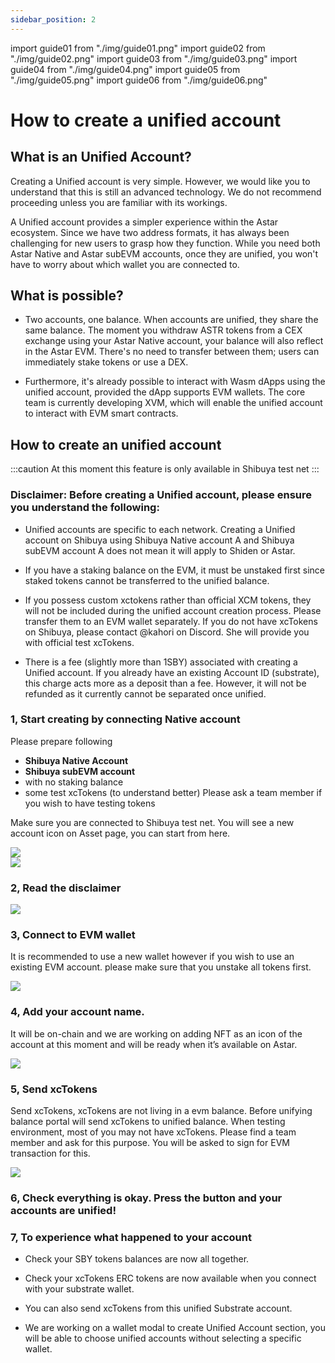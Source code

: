 ```yaml
---
sidebar_position: 2
---
```

import guide01 from "./img/guide01.png"
import guide02 from "./img/guide02.png"
import guide03 from "./img/guide03.png"
import guide04 from "./img/guide04.png"
import guide05 from "./img/guide05.png"
import guide06 from "./img/guide06.png"

# How to create a unified account

## What is an Unified Account?

Creating a Unified account is very simple. However, we would like you to understand that this is still an advanced technology. We do not recommend proceeding unless you are familiar with its workings.

A Unified account provides a simpler experience within the Astar ecosystem. Since we have two address formats, it has always been challenging for new users to grasp how they function. While you need both Astar Native and Astar subEVM accounts, once they are unified, you won't have to worry about which wallet you are connected to.

## What is possible?

- Two accounts, one balance. When accounts are unified, they share the same balance. The moment you withdraw ASTR tokens from a CEX exchange using your Astar Native account, your balance will also reflect in the Astar EVM. There's no need to transfer between them; users can immediately stake tokens or use a DEX.

- Furthermore, it's already possible to interact with Wasm dApps using the unified account, provided the dApp supports EVM wallets. The core team is currently developing XVM, which will enable the unified account to interact with EVM smart contracts.

## How to create an unified account

:::caution
At this moment this feature is only available in Shibuya test net
:::

### Disclaimer: Before creating a Unified account, please ensure you understand the following:

- Unified accounts are specific to each network. Creating a Unified account on Shibuya using Shibuya Native account A and Shibuya subEVM account A does not mean it will apply to Shiden or Astar.

- If you have a staking balance on the EVM, it must be unstaked first since staked tokens cannot be transferred to the unified balance.

- If you possess custom xctokens rather than official XCM tokens, they will not be included during the unified account creation process. Please transfer them to an EVM wallet separately. If you do not have xcTokens on Shibuya, please contact @kahori on Discord. She will provide you with official test xcTokens.

- There is a fee (slightly more than 1SBY) associated with creating a Unified account. If you already have an existing Account ID (substrate), this charge acts more as a deposit than a fee. However, it will not be refunded as it currently cannot be separated once unified.



### 1, Start creating by connecting Native account

Please prepare following

- **Shibuya Native Account**
- **Shibuya subEVM account**
- with no staking balance
- some test xcTokens (to understand better) Please ask a team member if you wish to have testing tokens

Make sure you are connected to Shibuya test net. You will see a new account icon on Asset page, you can start from here.

<div style={{textAlign: 'center'}}>
  <img src={guide01} style={{width: 600}} />
  </div>

<div style={{textAlign: 'center'}}>
  <img src={guide02} style={{width: 600}} />
  </div>

### 2, Read the disclaimer

<div style={{textAlign: 'center'}}>
  <img src={guide03} style={{width: 450}} />
  </div>

### 3, Connect to EVM wallet

It is recommended to use a new wallet however if you wish to use an existing EVM account. please make sure that you unstake all tokens first.

<div style={{textAlign: 'center'}}>
  <img src={guide04} style={{width: 450}} />
  </div>

### 4, Add your account name. 
It will be on-chain and we are working on adding NFT as an icon of the account at this moment and will be ready when it’s available on Astar.

<div style={{textAlign: 'center'}}>
  <img src={guide05} style={{width: 450}} />
  </div>


### 5, Send xcTokens
Send xcTokens, xcTokens are not living in a evm balance. Before unifying balance portal will send xcTokens to unified balance. When testing environment, most of you may not have xcTokens. Please find a team member and ask for this purpose. You will be asked to sign for EVM transaction for this.

<div style={{textAlign: 'center'}}>
  <img src={guide06} style={{width: 450}} />
  </div>


### 6, Check everything is okay. Press the button and your accounts are unified!

### 7, To experience what happened to your account

- Check your SBY tokens balances are now all together.

- Check your xcTokens ERC tokens are now available when you connect with your substrate wallet.

- You can also send xcTokens from this unified Substrate account.

- We are working on a wallet modal to create Unified Account section, you will be able to choose unified accounts without selecting a specific wallet.